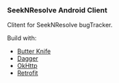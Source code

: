### SeekNResolve Android Client

Clitent for SeekNResolve bugTracker.

Build with:  
- [Butter Knife](http://jakewharton.github.io/butterknife/)  
- [Dagger](http://square.github.io/dagger/)  
- [OkHttp](http://square.github.io/okhttp/)  
- [Retrofit](http://square.github.io/retrofit/)  

